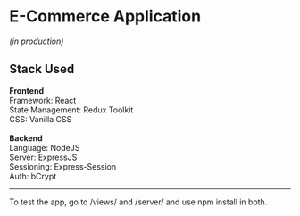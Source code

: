 # E-Commerce Application 

*(in production)*

## **Stack Used**

   **Frontend**<br>
      Framework: React<br>
      State Management: Redux Toolkit<br>
      CSS: Vanilla CSS<br><br>
   **Backend**<br>
      Language: NodeJS<br>
      Server: ExpressJS<br>
      Sessioning: Express-Session<br>
      Auth: bCrypt<br>

---
To test the app, go to /views/ and /server/ and use npm install in both.

